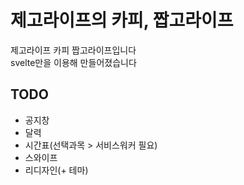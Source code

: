 # 제고라이프의 카피, 짭고라이프

제고라이프 카피 짭고라이프입니다\
svelte만을 이용해 만들어졌습니다

## TODO

- 공지창
- 달력
- 시간표(선택과목 > 서비스워커 필요)
- 스와이프
- 리디자인(+ 테마)
